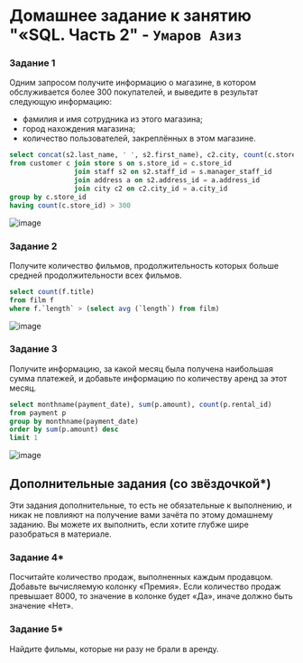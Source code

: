 # Домашнее задание к занятию "«SQL. Часть 2" - `Умаров Азиз`


### Задание 1

Одним запросом получите информацию о магазине, в котором обслуживается более 300 покупателей, и выведите в результат следующую информацию: 
- фамилия и имя сотрудника из этого магазина;
- город нахождения магазина;
- количество пользователей, закреплённых в этом магазине.
```sql
select concat(s2.last_name, ' ', s2.first_name), c2.city, count(c.store_id)
from customer c join store s on s.store_id = c.store_id 
				join staff s2 on s2.staff_id = s.manager_staff_id 
				join address a on s2.address_id = a.address_id 
				join city c2 on c2.city_id = a.city_id 
group by c.store_id 
having count(c.store_id) > 300
```
![image](https://github.com/UmarovAM/sys-homework/assets/118117183/fc46866e-98e8-4e78-874d-c8da46d241de)

### Задание 2

Получите количество фильмов, продолжительность которых больше средней продолжительности всех фильмов.
```sql
select count(f.title)
from film f
where f.`length` > (select avg (`length`) from film)
```
![image](https://github.com/UmarovAM/sys-homework/assets/118117183/62abd86f-5d17-423e-aa3c-00fdd726ed4e)

### Задание 3

Получите информацию, за какой месяц была получена наибольшая сумма платежей, и добавьте информацию по количеству аренд за этот месяц.
```sql
select monthname(payment_date), sum(p.amount), count(p.rental_id)
from payment p
group by monthname(payment_date)
order by sum(p.amount) desc 
limit 1
```
![image](https://github.com/UmarovAM/sys-homework/assets/118117183/477e4e57-8407-43f7-a937-cab49c25ed08)



## Дополнительные задания (со звёздочкой*)
Эти задания дополнительные, то есть не обязательные к выполнению, и никак не повлияют на получение вами зачёта по этому домашнему заданию. Вы можете их выполнить, если хотите глубже шире разобраться в материале.

### Задание 4*

Посчитайте количество продаж, выполненных каждым продавцом. Добавьте вычисляемую колонку «Премия». Если количество продаж превышает 8000, то значение в колонке будет «Да», иначе должно быть значение «Нет».

### Задание 5*

Найдите фильмы, которые ни разу не брали в аренду.
